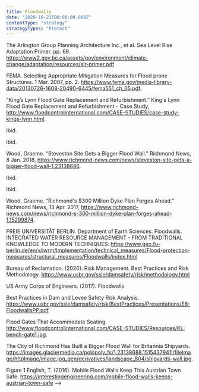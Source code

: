 ```yaml
---
title: Floodwalls
date: "2020-10-23T00:00:00.000Z"
contentType: "strategy"
strategyTypes: "Protect"
---
```


<!-- Regular citations -->
[^1]:
  The Arlington Group Planning Architecture Inc., et al. Sea Level Rise Adaptation Primer. pp. 69. https://www2.gov.bc.ca/assets/gov/environment/climate-change/adaptation/resources/slr-primer.pdf  
[^2]:
  FEMA. Selecting Appropriate Mitigation Measures for Flood prone Structures. 1 Mar. 2007, pp. 2. https://www.fema.gov/media-library-data/20130726-1608-20490-6445/fema551_ch_05.pdf.  
[^3]:
  “King’s Lynn Flood Gate Replacement and Refurbishment.” King's Lynn Flood Gate Replacement and Refurbishment - Case Study, http://www.floodcontrolinternational.com/CASE-STUDIES/case-study-kings-lynn.html.  
[^4]:
  Ibid.
[^5]:
  Ibid.
[^6]:
  Wood, Graeme. “Steveston Site Gets a Bigger Flood Wall.” Richmond News, 8 Jan. 2018, https://www.richmond-news.com/news/steveston-site-gets-a-bigger-flood-wall-1.23138686.  
[^7]:
  Ibid.   
[^8]:
  Ibid. 
[^9]:
  Wood, Graeme. “Richmond's $300 Million Dyke Plan Forges Ahead.” Richmond News, 13 Apr. 2017, https://www.richmond-news.com/news/richmond-s-300-million-dyke-plan-forges-ahead-1.15299874.  
[^10]:
  FREIE UNIVERSITÄT BERLIN. Department of Earth Sciences. Floodwalls. INTEGRATED WATER RESOURCE MANAGEMENT - FROM TRADITIONAL KNOWLEDGE TO MODERN TECHNIQUES: https://www.geo.fu-berlin.de/en/v/iwrm/Implementation/technical_measures/Flood-protection-measures/structural_measures/Floodwalls/index.html
[^11]:
  Bureau of Reclamation. (2020). Risk Management. Best Practices and Risk Methodology. https://www.usbr.gov/ssle/damsafety/risk/methodology.html
[^12]:
  US Army Corps of Engineers. (2017). Floodwalls  
[^13]:
  Best Practices in Dam and Levee Safety Risk Analysis. https://www.usbr.gov/ssle/damsafety/risk/BestPractices/Presentations/E8-FloodwallsPP.pdf  

<!-- Images -->

[^i1]:
  Flood Gates That Accommodate Seating. http://www.floodcontrolinternational.com/CASE-STUDIES/Resources/KL-bench-gate1.jpg.   
[^i2]:
  The City of Richmond Has Built a Bigger Flood Wall for Britannia Shipyards. https://images.glaciermedia.ca/polopoly_fs/1.23138688.1515437941!/fileImage/httpImage/image.jpg_gen/derivatives/landscape_804/shipyards-wall.jpg.
[^i3]:
  Figure 1 English, T. (2016). Mobile Flood Walls Keep This Austrian Town Safe. https://interestingengineering.com/mobile-flood-walls-keeps-austrian-town-safe -->